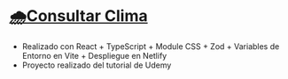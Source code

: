 # [🌧️Consultar Clima](https://consultarclimatutorial.netlify.app/)

- Realizado con React + TypeScript + Module CSS + Zod + Variables de Entorno en Vite + Despliegue en Netlify
- Proyecto realizado del tutorial de Udemy
